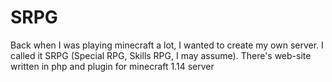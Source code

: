 # SRPG
Back when I was playing minecraft a lot, I wanted to create my own server. I called it SRPG (Special RPG, Skills RPG, I may assume). There's web-site written in php and plugin for minecraft 1.14 server 
